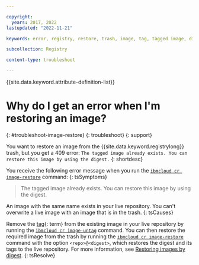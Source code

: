 ```yaml
---

copyright:
  years: 2017, 2022
lastupdated: "2022-11-21"

keywords: error, registry, restore, trash, image, tag, tagged image, digest, tagged image already exists, restore this image by using the digest

subcollection: Registry

content-type: troubleshoot

---
```


{{site.data.keyword.attribute-definition-list}}

# Why do I get an error when I'm restoring an image?
{: #troubleshoot-image-restore}
{: troubleshoot}
{: support}

You want to restore an image from the {{site.data.keyword.registrylong}} trash, but you get a 409 error: `The tagged image already exists. You can restore this image by using the digest.`
{: shortdesc}

You receive the following error message when you run the [`ibmcloud cr image-restore`](/docs/Registry?topic=container-registry-cli-plugin-containerregcli#bx_cr_image_restore) command:
{: tsSymptoms}

> The tagged image already exists. You can restore this image by using the digest.

An image with the same name exists in your live repository. You can't overwrite a live image with an image that is in the trash.
{: tsCauses}

Remove the [tag](#x2040924){: term} from the existing image in your live repository by running the [`ibmcloud cr image-untag`](/docs/Registry?topic=container-registry-cli-plugin-containerregcli#bx_cr_image_untag) command. You can then restore the required image from the trash by running the [`ibmcloud cr image-restore`](/docs/Registry?topic=container-registry-cli-plugin-containerregcli#bx_cr_image_restore) command with the option `<repo>@<digest>`, which restores the digest and its tags to the live repository. For more information, see [Restoring images by digest](/docs/Registry?topic=Registry-registry_images_#registry_images_restore_digest).
{: tsResolve}


